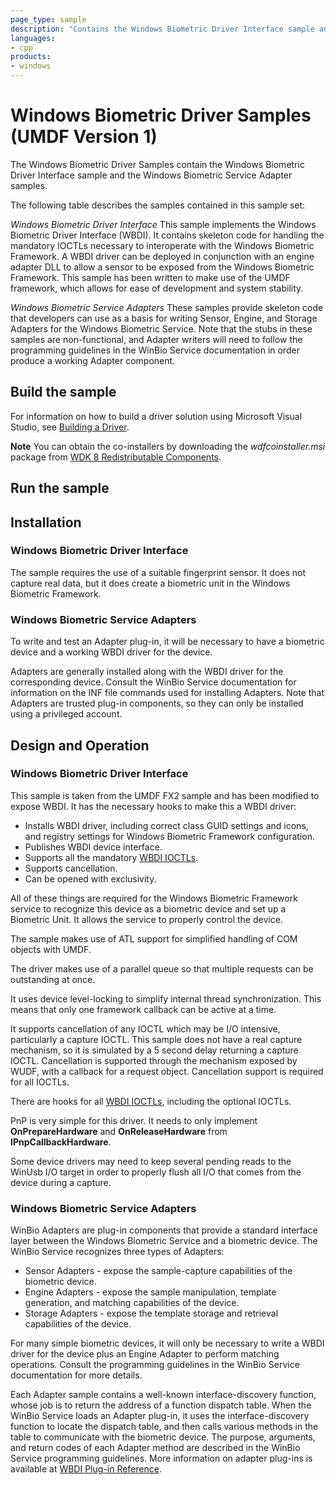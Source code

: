 ```yaml
---
page_type: sample
description: "Contains the Windows Biometric Driver Interface sample and the Windows Biometric Service Adapter samples."
languages:
- cpp
products:
- windows
---
```


<!---
    name: Windows Biometric Driver Samples (UMDF Version 1)
    platform: UMDF1
    language: cpp
    category: Security Biometrics
    description: Contains the Windows Biometric Driver Interface sample and the Windows Biometric Service Adapter samples.
    samplefwlink: http://go.microsoft.com/fwlink/p/?LinkId=620189
--->

# Windows Biometric Driver Samples (UMDF Version 1)

The Windows Biometric Driver Samples contain the Windows Biometric Driver Interface sample and the Windows Biometric Service Adapter samples.

The following table describes the samples contained in this sample set:

*Windows Biometric Driver Interface*
This sample implements the Windows Biometric Driver Interface (WBDI). It contains skeleton code for handling the mandatory IOCTLs necessary to interoperate with the Windows Biometric Framework. A WBDI driver can be deployed in conjunction with an engine adapter DLL to allow a sensor to be exposed from the Windows Biometric Framework. This sample has been written to make use of the UMDF framework, which allows for ease of development and system stability.

*Windows Biometric Service Adapters*
These samples provide skeleton code that developers can use as a basis for writing Sensor, Engine, and Storage Adapters for the Windows Biometric Service. Note that the stubs in these samples are non-functional, and Adapter writers will need to follow the programming guidelines in the WinBio Service documentation in order produce a working Adapter component.

Build the sample
----------------

For information on how to build a driver solution using Microsoft Visual Studio, see [Building a Driver](http://msdn.microsoft.com/en-us/library/windows/hardware/ff554644).

**Note** You can obtain the co-installers by downloading the *wdfcoinstaller.msi* package from [WDK 8 Redistributable Components](http://go.microsoft.com/fwlink/p/?LinkID=226396).

Run the sample
--------------

Installation
------------

### Windows Biometric Driver Interface

The sample requires the use of a suitable fingerprint sensor. It does not capture real data, but it does create a biometric unit in the Windows Biometric Framework.

### Windows Biometric Service Adapters

To write and test an Adapter plug-in, it will be necessary to have a biometric device and a working WBDI driver for the device.

Adapters are generally installed along with the WBDI driver for the corresponding device. Consult the WinBio Service documentation for information on the INF file commands used for installing Adapters. Note that Adapters are trusted plug-in components, so they can only be installed using a privileged account.

Design and Operation
--------------------

### Windows Biometric Driver Interface

This sample is taken from the UMDF FX2 sample and has been modified to expose WBDI. It has the necessary hooks to make this a WBDI driver:

- Installs WBDI driver, including correct class GUID settings and icons, and registry settings for Windows Biometric Framework configuration.
- Publishes WBDI device interface.
- Supports all the mandatory [WBDI IOCTLs](https://docs.microsoft.com/windows-hardware/drivers/ddi/content/_biometric/#ioctls).
- Supports cancellation.
- Can be opened with exclusivity.

All of these things are required for the Windows Biometric Framework service to recognize this device as a biometric device and set up a Biometric Unit. It allows the service to properly control the device.

The sample makes use of ATL support for simplified handling of COM objects with UMDF.

The driver makes use of a parallel queue so that multiple requests can be outstanding at once.

It uses device level-locking to simplify internal thread synchronization. This means that only one framework callback can be active at a time.

It supports cancellation of any IOCTL which may be I/O intensive, particularly a capture IOCTL. This sample does not have a real capture mechanism, so it is simulated by a 5 second delay returning a capture IOCTL. Cancellation is supported through the mechanism exposed by WUDF, with a callback for a request object. Cancellation support is required for all IOCTLs.

There are hooks for all [WBDI IOCTLs](https://docs.microsoft.com/windows-hardware/drivers/ddi/content/_biometric/#ioctls), including the optional IOCTLs.

PnP is very simple for this driver. It needs to only implement **OnPrepareHardware** and **OnReleaseHardware** from **IPnpCallbackHardware**.

Some device drivers may need to keep several pending reads to the WinUsb I/O target in order to properly flush all I/O that comes from the device during a capture.

### Windows Biometric Service Adapters

WinBio Adapters are plug-in components that provide a standard interface layer between the Windows Biometric Service and a biometric device. The WinBio Service recognizes three types of Adapters:

- Sensor Adapters - expose the sample-capture capabilities of the biometric device.
- Engine Adapters - expose the sample manipulation, template generation, and matching capabilities of the device.
- Storage Adapters - expose the template storage and retrieval capabilities of the device.

For many simple biometric devices, it will only be necessary to write a WBDI driver for the device plus an Engine Adapter to perform matching operations. Consult the programming guidelines in the WinBio Service documentation for more details.

Each Adapter sample contains a well-known interface-discovery function, whose job is to return the address of a function dispatch table. When the WinBio Service loads an Adapter plug-in, it uses the interface-discovery function to locate the dispatch table, and then calls various methods in the table to communicate with the biometric device. The purpose, arguments, and return codes of each Adapter method are described in the WinBio Service programming guidelines. More information on adapter plug-ins is available at [WBDI Plug-in Reference](https://docs.microsoft.com/windows/desktop/SecBioMet/plug-in-reference).
